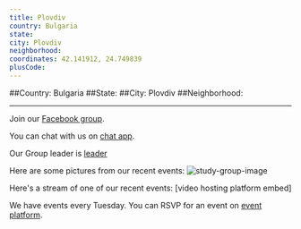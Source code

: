 ```yaml
---
title: Plovdiv
country: Bulgaria
state: 
city: Plovdiv
neighborhood: 
coordinates: 42.141912, 24.749839
plusCode:
---
```


##Country: Bulgaria
##State: 
##City: Plovdiv
##Neighborhood: 
*****
Join our [Facebook group](https://www.facebook.com/groups/free.code.camp.plovdiv).

You can chat with us on [chat app]().

Our Group leader is [leader]()

Here are some pictures from our recent events:
![study-group-image]()

Here's a stream of one of our recent events:
[video hosting platform embed]

We have events every Tuesday. You can RSVP for an event on [event platform]().
